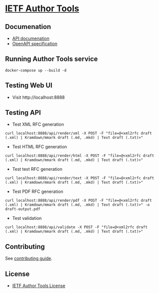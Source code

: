 # [IETF Author Tools](https://author-tools.ietf.org)

## Documenation

* [API documenation](https://author-tools.ietf.org/doc/)
* [OpenAPI specification](api.yml)

## Running Author Tools service

```
docker-compose up --build -d
```

## Testing Web UI

* Visit http://localhost:8888

## Testing API

* Test XML RFC generation
```
curl localhost:8888/api/render/xml -X POST -F "file=@<xml2rfc draft (.xml) | Kramdown/mmark draft (.md, .mkd) | Text draft (.txt)>"
```

* Test HTML RFC generation
```
curl localhost:8888/api/render/html -X POST -F "file=@<xml2rfc draft (.xml) | Kramdown/mmark draft (.md, .mkd) | Text draft (.txt)>"
```

* Test text RFC generation
```
curl localhost:8888/api/render/text -X POST -F "file=@<xml2rfc draft (.xml) | Kramdown/mmark draft (.md, .mkd) | Text draft (.txt)>"
```

* Test PDF RFC generation
```
curl localhost:8888/api/render/pdf -X POST -F "file=@<xml2rfc draft (.xml) | Kramdown/mmark draft (.md, .mkd) | Text draft (.txt)>" -o draft-output.pdf
```

* Test validation
```
curl localhost:8888/api/validate -X POST -F "file=@<xml2rfc draft (.xml) | Kramdown/mmark draft (.md, .mkd) | Text draft (.txt)>"
```

## Contributing

See [contributing guide](CONTRIBUTING.md).

## License

* [IETF Author Tools License](LICENSE)
